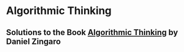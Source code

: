# Algorithmic Thinking

## Solutions to the Book [Algorithmic Thinking](https://www.goodreads.com/book/show/52555533-algorithmic-thinking) by Daniel Zingaro




